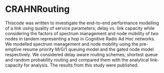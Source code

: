 # CRAHNRouting
Thiscode was written to investigate the end-to-end performance modelling of a link using quality of service parameters; delay vs. link capacity while considering the factors of spectrum management and node mobility of two nodes in tandem representing a hop in Cognitive Radio Ad Hoc networks. We modelled spectrum management and node mobility using the pre-emptive resume priority M/G/1 queuing model and the gated node model respectively. We considered delay aware routing schemes; shortest queue and random probability routing and compared them with the analytical link-capacity for analysis. The results from this study were published.
